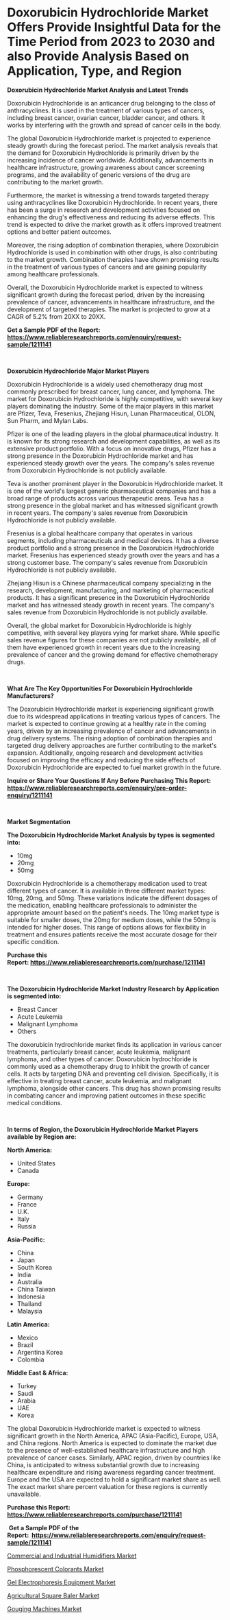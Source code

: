<p><h1>Doxorubicin Hydrochloride Market Offers Provide Insightful Data for the Time Period from 2023 to 2030 and also Provide Analysis Based on Application, Type, and Region</h1></p><p><strong>Doxorubicin Hydrochloride Market Analysis and Latest Trends</strong></p>
<p><p>Doxorubicin Hydrochloride is an anticancer drug belonging to the class of anthracyclines. It is used in the treatment of various types of cancers, including breast cancer, ovarian cancer, bladder cancer, and others. It works by interfering with the growth and spread of cancer cells in the body.</p><p>The global Doxorubicin Hydrochloride market is projected to experience steady growth during the forecast period. The market analysis reveals that the demand for Doxorubicin Hydrochloride is primarily driven by the increasing incidence of cancer worldwide. Additionally, advancements in healthcare infrastructure, growing awareness about cancer screening programs, and the availability of generic versions of the drug are contributing to the market growth.</p><p>Furthermore, the market is witnessing a trend towards targeted therapy using anthracyclines like Doxorubicin Hydrochloride. In recent years, there has been a surge in research and development activities focused on enhancing the drug's effectiveness and reducing its adverse effects. This trend is expected to drive the market growth as it offers improved treatment options and better patient outcomes.</p><p>Moreover, the rising adoption of combination therapies, where Doxorubicin Hydrochloride is used in combination with other drugs, is also contributing to the market growth. Combination therapies have shown promising results in the treatment of various types of cancers and are gaining popularity among healthcare professionals.</p><p>Overall, the Doxorubicin Hydrochloride market is expected to witness significant growth during the forecast period, driven by the increasing prevalence of cancer, advancements in healthcare infrastructure, and the development of targeted therapies. The market is projected to grow at a CAGR of 5.2% from 20XX to 20XX.</p></p>
<p><strong>Get a Sample PDF of the Report:&nbsp; <a href="https://www.reliableresearchreports.com/enquiry/request-sample/1211141">https://www.reliableresearchreports.com/enquiry/request-sample/1211141</a></strong></p>
<p>&nbsp;</p>
<p><strong>Doxorubicin Hydrochloride Major Market Players</strong></p>
<p><p>Doxorubicin Hydrochloride is a widely used chemotherapy drug most commonly prescribed for breast cancer, lung cancer, and lymphoma. The market for Doxorubicin Hydrochloride is highly competitive, with several key players dominating the industry. Some of the major players in this market are Pfizer, Teva, Fresenius, Zhejiang Hisun, Lunan Pharmaceutical, OLON, Sun Pharm, and Mylan Labs.</p><p>Pfizer is one of the leading players in the global pharmaceutical industry. It is known for its strong research and development capabilities, as well as its extensive product portfolio. With a focus on innovative drugs, Pfizer has a strong presence in the Doxorubicin Hydrochloride market and has experienced steady growth over the years. The company's sales revenue from Doxorubicin Hydrochloride is not publicly available.</p><p>Teva is another prominent player in the Doxorubicin Hydrochloride market. It is one of the world's largest generic pharmaceutical companies and has a broad range of products across various therapeutic areas. Teva has a strong presence in the global market and has witnessed significant growth in recent years. The company's sales revenue from Doxorubicin Hydrochloride is not publicly available.</p><p>Fresenius is a global healthcare company that operates in various segments, including pharmaceuticals and medical devices. It has a diverse product portfolio and a strong presence in the Doxorubicin Hydrochloride market. Fresenius has experienced steady growth over the years and has a strong customer base. The company's sales revenue from Doxorubicin Hydrochloride is not publicly available.</p><p>Zhejiang Hisun is a Chinese pharmaceutical company specializing in the research, development, manufacturing, and marketing of pharmaceutical products. It has a significant presence in the Doxorubicin Hydrochloride market and has witnessed steady growth in recent years. The company's sales revenue from Doxorubicin Hydrochloride is not publicly available.</p><p>Overall, the global market for Doxorubicin Hydrochloride is highly competitive, with several key players vying for market share. While specific sales revenue figures for these companies are not publicly available, all of them have experienced growth in recent years due to the increasing prevalence of cancer and the growing demand for effective chemotherapy drugs.</p></p>
<p>&nbsp;</p>
<p><strong>What Are The Key Opportunities For Doxorubicin Hydrochloride Manufacturers?</strong></p>
<p><p>The Doxorubicin Hydrochloride market is experiencing significant growth due to its widespread applications in treating various types of cancers. The market is expected to continue growing at a healthy rate in the coming years, driven by an increasing prevalence of cancer and advancements in drug delivery systems. The rising adoption of combination therapies and targeted drug delivery approaches are further contributing to the market's expansion. Additionally, ongoing research and development activities focused on improving the efficacy and reducing the side effects of Doxorubicin Hydrochloride are expected to fuel market growth in the future.</p></p>
<p><strong>Inquire or Share Your Questions If Any Before Purchasing This Report: <a href="https://www.reliableresearchreports.com/enquiry/pre-order-enquiry/1211141">https://www.reliableresearchreports.com/enquiry/pre-order-enquiry/1211141</a></strong></p>
<p>&nbsp;</p>
<p><strong>Market Segmentation</strong></p>
<p><strong>The Doxorubicin Hydrochloride Market Analysis by types is segmented into:</strong></p>
<p><ul><li>10mg</li><li>20mg</li><li>50mg</li></ul></p>
<p><p>Doxorubicin Hydrochloride is a chemotherapy medication used to treat different types of cancer. It is available in three different market types: 10mg, 20mg, and 50mg. These variations indicate the different dosages of the medication, enabling healthcare professionals to administer the appropriate amount based on the patient's needs. The 10mg market type is suitable for smaller doses, the 20mg for medium doses, while the 50mg is intended for higher doses. This range of options allows for flexibility in treatment and ensures patients receive the most accurate dosage for their specific condition.</p></p>
<p><strong>Purchase this Report:&nbsp;<a href="https://www.reliableresearchreports.com/purchase/1211141">https://www.reliableresearchreports.com/purchase/1211141</a></strong></p>
<p>&nbsp;</p>
<p><strong>The Doxorubicin Hydrochloride Market Industry Research by Application is segmented into:</strong></p>
<p><ul><li>Breast Cancer</li><li>Acute Leukemia</li><li>Malignant Lymphoma</li><li>Others</li></ul></p>
<p><p>The doxorubicin hydrochloride market finds its application in various cancer treatments, particularly breast cancer, acute leukemia, malignant lymphoma, and other types of cancer. Doxorubicin hydrochloride is commonly used as a chemotherapy drug to inhibit the growth of cancer cells. It acts by targeting DNA and preventing cell division. Specifically, it is effective in treating breast cancer, acute leukemia, and malignant lymphoma, alongside other cancers. This drug has shown promising results in combating cancer and improving patient outcomes in these specific medical conditions.</p></p>
<p>&nbsp;</p>
<p><strong>In terms of Region, the Doxorubicin Hydrochloride Market Players available by Region are:</strong></p>
<p>
    <p> <strong> North America: </strong>
        <ul>
            <li>United States</li>
            <li>Canada</li>
        </ul>
        </p> 
    <p> <strong> Europe: </strong>
        <ul>
            <li>Germany</li>
            <li>France</li>
            <li>U.K.</li>
            <li>Italy</li>
            <li>Russia</li>
        </ul>
        </p> 
    <p> <strong> Asia-Pacific: </strong>
        <ul>
            <li>China</li>
            <li>Japan</li>
            <li>South Korea</li>
            <li>India</li>
            <li>Australia</li>
            <li>China Taiwan</li>
            <li>Indonesia</li>
            <li>Thailand</li>
            <li>Malaysia</li>
        </ul>
        </p> 
    <p> <strong> Latin America: </strong>
        <ul>
            <li>Mexico</li>
            <li>Brazil</li>
            <li>Argentina Korea</li>
            <li>Colombia</li>
        </ul>
        </p> 
    <p> <strong> Middle East & Africa: </strong>
        <ul>
            <li>Turkey</li>
            <li>Saudi</li>
            <li>Arabia</li>
            <li>UAE</li>
            <li>Korea</li>
        </ul>
    </p>
    </p>
<p><p>The global Doxorubicin Hydrochloride market is expected to witness significant growth in the North America, APAC (Asia-Pacific), Europe, USA, and China regions. North America is expected to dominate the market due to the presence of well-established healthcare infrastructure and high prevalence of cancer cases. Similarly, APAC region, driven by countries like China, is anticipated to witness substantial growth due to increasing healthcare expenditure and rising awareness regarding cancer treatment. Europe and the USA are expected to hold a significant market share as well. The exact market share percent valuation for these regions is currently unavailable.</p></p>
<p><strong>Purchase this Report: <a href="https://www.reliableresearchreports.com/purchase/1211141">https://www.reliableresearchreports.com/purchase/1211141</a></strong></p>
<p>&nbsp;<strong>Get a Sample PDF of the Report:&nbsp;&nbsp;<a href="https://www.reliableresearchreports.com/enquiry/request-sample/1211141">https://www.reliableresearchreports.com/enquiry/request-sample/1211141</a></strong></p>
<p><strong></strong></p>
<p><p><a href="https://www.linkedin.com/pulse/commercial-industrial-humidifiers-market-challenges-opportunities/">Commercial and Industrial Humidifiers Market</a></p><p><a href="https://github.com/Krish2023na/Market-Research-Report-List-1/blob/main/phosphorescent-colorants-market.md">Phosphorescent Colorants Market</a></p><p><a href="https://medium.com/@juliusadams1991/gel-electrophoresis-equipment-market-size-growth-forecast-2023-2030-bf05a99aa216">Gel Electrophoresis Equipment Market</a></p><p><a href="https://www.linkedin.com/pulse/agricultural-square-baler-market-size-2023-2030-global/">Agricultural Square Baler Market</a></p><p><a href="https://github.com/zebdakicsin/Market-Research-Report-List-1/blob/main/gouging-machines-market.md">Gouging Machines Market</a></p></p>